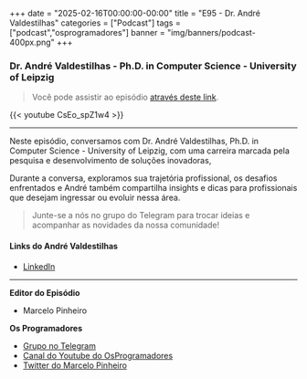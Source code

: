 +++
date = "2025-02-16T00:00:00-00:00"
title = "E95 - Dr. André Valdestilhas"
categories = ["Podcast"]
tags = ["podcast","osprogramadores"]
banner = "img/banners/podcast-400px.png"
+++

###  Dr. André Valdestilhas - Ph.D. in Computer Science - University of Leipzig
> Você pode assistir ao episódio [através deste link](https://www.youtube.com/watch?v=CsEo_spZ1w4&t=41s).

{{< youtube CsEo_spZ1w4 >}}

___

Neste episódio, conversamos com Dr. André Valdestilhas, Ph.D. in Computer Science - University of Leipzig, com uma carreira marcada pela pesquisa e desenvolvimento de soluções inovadoras,

Durante a conversa, exploramos sua trajetória profissional, os desafios enfrentados e André também compartilha insights e dicas para profissionais que desejam ingressar ou evoluir nessa área.

> Junte-se a nós no grupo do Telegram para trocar ideias e acompanhar as novidades da nossa comunidade!

#### Links do André Valdestilhas

* [LinkedIn](https://www.linkedin.com/in/dr-andre-valdestilhas-99196521/)

___


**Editor do Episódio**

- Marcelo Pinheiro

**Os Programadores**

- [Grupo no Telegram](https://t.me/osprogramadores)
- [Canal do Youtube do OsProgramadores](https://www.youtube.com/channel/UCt_YNYGl6K5yNXlXEQDdwWg?view_as=subscriber)
- [Twitter do Marcelo Pinheiro](https://twitter.com/mpinheir)
